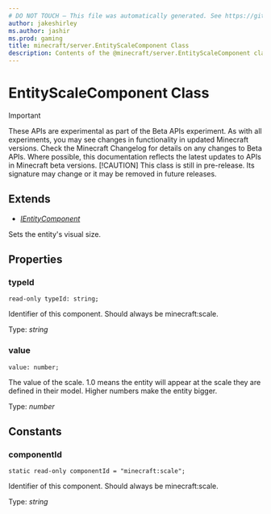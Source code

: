```yaml
---
# DO NOT TOUCH — This file was automatically generated. See https://github.com/mojang/minecraftapidocsgenerator to modify descriptions, examples, etc.
author: jakeshirley
ms.author: jashir
ms.prod: gaming
title: minecraft/server.EntityScaleComponent Class
description: Contents of the @minecraft/server.EntityScaleComponent class.
---
```

# EntityScaleComponent Class
>[!IMPORTANT]
>These APIs are experimental as part of the Beta APIs experiment. As with all experiments, you may see changes in functionality in updated Minecraft versions. Check the Minecraft Changelog for details on any changes to Beta APIs. Where possible, this documentation reflects the latest updates to APIs in Minecraft beta versions.
> [!CAUTION]
> This class is still in pre-release.  Its signature may change or it may be removed in future releases.

## Extends
- [*IEntityComponent*](IEntityComponent.md)

Sets the entity's visual size.

## Properties

### **typeId**
`read-only typeId: string;`

Identifier of this component. Should always be minecraft:scale.

Type: *string*

### **value**
`value: number;`

The value of the scale. 1.0 means the entity will appear at the scale they are defined in their model. Higher numbers make the entity bigger.

Type: *number*

## Constants

### **componentId**
`static read-only componentId = "minecraft:scale";`

Identifier of this component. Should always be minecraft:scale.

Type: *string*
